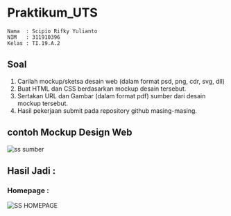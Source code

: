 # Praktikum_UTS
```
Nama  : Scipio Rifky Yulianto
NIM   : 311910396
Kelas : TI.19.A.2
```
## Soal
1. Carilah mockup/sketsa desain web (dalam format psd, png, cdr, svg, dll)
2. Buat HTML dan CSS berdasarkan mockup desain tersebut.
3. Sertakan URL dan Gambar (dalam format pdf) sumber dari desain mockup tersebut.
4. Hasil pekerjaan submit pada repository github masing-masing.

## contoh Mockup Design Web
![ss sumber](https://user-images.githubusercontent.com/56240851/117063939-ba076300-ad4f-11eb-929a-6951be6decd2.PNG)

## Hasil Jadi :
### Homepage :
![SS HOMEPAGE](https://user-images.githubusercontent.com/56240851/117046226-9f76bf00-ad3a-11eb-9bea-0d48baeca2ba.png)
